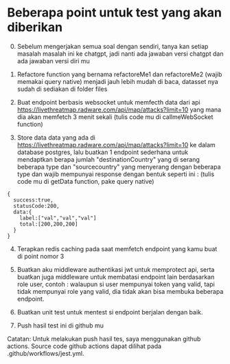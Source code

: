 # Beberapa point untuk test yang akan diberikan

0. Sebelum mengerjakan semua soal dengan sendiri, tanya kan setiap masalah masalah ini ke chatgpt, jadi nanti ada jawaban versi chatgpt dan ada jawaban versi diri mu

1. Refactore function yang bernama refactoreMe1 dan refactoreMe2 (wajib memakai query native) menjadi jauh lebih mudah di baca, datasset nya sudah di sediakan di folder files

2. Buat endpoint berbasis websocket untuk memfecth data dari api https://livethreatmap.radware.com/api/map/attacks?limit=10 yang mana dia akan memfetch 3 menit sekali (tulis code mu di callmeWebSocket function)

3. Store data data yang ada di https://livethreatmap.radware.com/api/map/attacks?limit=10 ke dalam database postgres, lalu buatkan 1 endpoint sederhana untuk mendaptkan berapa jumlah "destinationCountry" yang di serang beberapa type dan "sourcecountry" yang menyerang dengan beberapa type
   dan wajib mempunyai response dengan bentuk seperti ini :
   (tulis code mu di getData function, pake query native)

```
{
  success:true,
  statusCode:200,
  data:{
    label:["val","val","val"]
    total:[200,200,200]
  }
}
```

4. Terapkan redis caching pada saat memfetch endpoint yang kamu buat di point nomor 3

5. Buatkan aku middleware authentikasi jwt untuk memprotect api, serta buatkan juga middleware untuk membatasi endpoint lain berdasarkan role user, contoh :
   walaupun si user mempunyai token yang valid, tapi tidak mempunyai role yang valid, dia tidak akan bisa membuka beberapa endpoint.

6. Buatkan unit test untuk mentest si endpoint berjalan dengan baik.

7. Push hasil test ini di github mu

Catatan: Untuk melakukan push hasil tes, saya menggunakan github actions. Source code github actions dapat dilihat pada .github/workflows/jest.yml.

